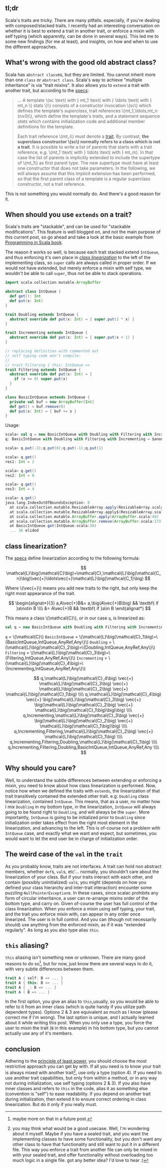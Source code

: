 ## tl;dr
Scala's traits are tricky. There are many pitfalls. especially, if you're dealing with composed/stacked traits. I recently had an interesting conversation on whether it is best to extend a trait in another trait, or enforce a mixin with self typing (which apparently, can be done in several ways). This led me to some new findings (for me at least), and insights, on how and when to use the different approaches.

## What's wrong with the good old abstract class?
Scala has `abstract class`es, but they are limited. You cannot inherit more than one `class` or `abstract class`. Scala's way to achieve "multiple inheritance" is via "trait mixins". It also allows you to `extend` a trait with another trait, but according to the [specs](https://www.scala-lang.org/files/archive/spec/2.12/05-classes-and-objects.html#templates):

> … A template \\(sc \text{ with } mt_1 \text{ with } \ldots \text{ with } mt_n \\{ stats \\}\\) consists of a constructor invocation \\(sc\\) which defines the template's _superclass_, trait references \\(mt_1,\ldots,mt_n (n≥0)\\), which define the template's _traits_, and a statement sequence _stats_ which contains initialization code and additional member definitions for the template.
>
> Each trait reference \\(mt_i\\) must denote a [trait](https://www.scala-lang.org/files/archive/spec/2.12/05-classes-and-objects.html#traits). By contrast, **the superclass constructor \\(sc\\) normally refers to a class which is not a trait**. It is possible to write a list of parents that starts with a trait reference, e.g. \\(mt_1 \text{ with } \ldots \text{ with } mt_n\\). In that case the list of parents is implicitly extended to include the supertype of \\(mt_1\\) as first parent type. The new supertype must have at least one constructor that does not take parameters. In the following, we will always assume that this implicit extension has been performed, so that the first parent class of a template is a regular superclass constructor, not a trait reference.

This is not something you would normally do. And there's a good reason for it.

## When should you use `extends` on a trait?
Scala's traits are "stackable", and can be used for "stackable modifications". This feature is well blogged on, and not the main purpose of this current post, so go ahead and take a look at the basic example  from [Programming in Scala book](https://booksites.artima.com/programming_in_scala_3ed/examples/html/ch12.html#sec5).

The reason it works so well, is because each trait stacked extend `IntQueue`, and thus enforcing it's own place in [_class linearization_](https://www.scala-lang.org/files/archive/spec/2.12/05-classes-and-objects.html#class-linearization) to the left of the implementing class, so `super` calls are always called in proper order. If we would not have extended, but merely enforce a mixin with self type, we wouldn't be able to call `super`, thus not be able to stack operations.

```scala
import scala.collection.mutable.ArrayBuffer

abstract class IntQueue {
  def get(): Int
  def put(x: Int)
}

trait Doubling extends IntQueue {
  abstract override def put(x: Int) = { super.put(2 * x) }
}

trait Incrementing extends IntQueue {
  abstract override def put(x: Int) = { super.put(x + 1) }
}

// replacing definition with commented out
// self typing code won't compile:
//
// trait Filtering { this: IntQueue =>
trait Filtering extends IntQueue {
  abstract override def put(x: Int) = {
    if (x >= 0) super.put(x)
  }
}

class BasicIntQueue extends IntQueue {
  private val buf = new ArrayBuffer[Int]
  def get() = buf.remove(0)
  def put(x: Int) = { buf += x }
}
```
Usage:
```scala
scala> val q = new BasicIntQueue with Doubling with Filtering with Incrementing
q: BasicIntQueue with Doubling with Filtering with Incrementing = $anon$1@5e3dd1f3

scala> q.put(-3);q.put(0);q.put(-1);q.put(1)

scala> q.get()
res1: Int = 2

scala> q.get()
res2: Int = 0

scala> q.get()
res3: Int = 4

scala> q.get()
java.lang.IndexOutOfBoundsException: 0
  at scala.collection.mutable.ResizableArray.apply(ResizableArray.scala:46)
  at scala.collection.mutable.ResizableArray.apply$(ResizableArray.scala:45)
  at scala.collection.mutable.ArrayBuffer.apply(ArrayBuffer.scala:49)
  at scala.collection.mutable.ArrayBuffer.remove(ArrayBuffer.scala:173)
  at BasicIntQueue.get(IntQueue.scala:30)
  ... 36 elided
```

## class linearization?
The [specs]() define linearization according to the following formula:

$$
\mathcal{L}\big(\mathcal{C}\big)=\mathcal{C},\mathcal{L}\big(\mathcal{C_n}\big)\vec{+}\ldots\vec{+}\mathcal{L}\big(\mathcal{C_1}\big)
$$

Where \\(\vec{+}\\) means you add new traits to the right, but only keep the right most appearance of the trait.

$$
\begin{alignat*}{3}
    a,A\vec{+}B&= a,\big(A\vec{+}B\big) && \textbf{ if }a\notin B \\\\
               &= A\vec{+}B             && \textbf{ if }a\in B
\end{alignat*}
$$

This means a class \\(\mathcal{C}\\), or in our case `q`, is linearized as:
```scala
val q = new BasicIntQueue with Doubling with Filtering with Incrementing
```
`q` = \\(\mathcal{C}\\)
`BasicIntQueue` = \\(\mathcal{L}\big(\mathcal{C}_1\big)=\\{BasicIntQueue,IntQueue,AnyRef,Any\\}\\)
`Doubling` = \\(\mathcal{L}\big(\mathcal{C}_2\big)=\\{Doubling,IntQueue,AnyRef,Any\\}\\)
`Filtering` = \\(\mathcal{L}\big(\mathcal{C}_3\big)=\\{Filtering,IntQueue,AnyRef,Any\\}\\)
`Incrementing` = \\(\mathcal{L}\big(\mathcal{C}_4\big)=\\{Incrementing,IntQueue,AnyRef,Any\\}\\)

$$
q,\mathcal{L}\big(\mathcal{C}_4\big) \vec{+} \mathcal{L}\big(\mathcal{C}_3\big) \vec{+} \mathcal{L}\big(\mathcal{C}_2\big) \vec{+} \mathcal{L}\big(\mathcal{C}_1\big) \\\\
q,\mathcal{L}\big(\mathcal{C}_4\big) \vec{+} \big(\mathcal{L}\big(\mathcal{C}_3\big) \vec{+} \big(\mathcal{L}\big(\mathcal{C}_2\big) \vec{+} \mathcal{L}\big(\mathcal{C}_1\big)\big)\big) \\\\
q,Incrementing,\mathcal{L}\big(\mathcal{C}_3\big) \vec{+} \big(\mathcal{L}\big(\mathcal{C}_2\big) \vec{+} \mathcal{L}\big(\mathcal{C}_1\big)\big) \\\\
q,Incrementing,Filtering,\mathcal{L}\big(\mathcal{C}_2\big) \vec{+} \mathcal{L}\big(\mathcal{C}_1\big) \\\\
q,Incrementing,Filtering,Doubling,\mathcal{L}\big(\mathcal{C}_1\big) \\\\
q,Incrementing,Filtering,Doubling,BasicIntQueue,IntQueue,AnyRef,Any \\\\
$$

## Why should you care?
Well, to understand the subtle differences between extending or enforcing a mixin, you need to know about how class linearization is performed. Now, notice how when we defined the traits with `extends`, the linearization of that trait transitively contained the extended other trait. e.g: `Doubling` class linearization, contained `IntQueue`. This means, that as a user, no matter how I mix `Doubling` in my bottom type, in the linearization, `IntQueue` will always going to be found right to `Doubling`, and will always be the `super`. More importantly, `IntQueue` is going to be initialized prior to `Doubling` since initialization order takes effect from the right most element in the linearization, and advancing to the left. This is of-course  not a problem with `IntQueue` case, and exactly what we want and expect, but sometimes, you would want to let the end user be in charge of initialization order.

## The weird case of the `val` in the `trait`
As you probably know, traits are not interfaces. A trait can hold non abstract members, whether `def`s, `val`s, etc'... normally, you shouldn't care about the linearization of your class. But if your traits interact with each other, and contain (possibly uninitialized) `val`s, you might (depends on how you defined your class hierarchy and inter-trait interaction) encounter some puzzling `NullPointerException`s. In these cases, since scalac prohibits any form of circular inheritance, a user can re-arrange mixins order of the bottom type, and carry on. Given of-course the user has full control of the class linearization. When you enforce a mixin using self typing, your trait, and the trait you enforce mixin with, can appear in any order once linearized. The user is in full control. And you can (though not necessarily should) use anything from the enforced mixin, as if it was "extended regularly". As long as you also type alias `this`.

## `this` aliasing?
`this` aliasing isn't something new or unknown. There are many good reasons to do so[^footnote1], but for now, just know there are several ways to do it, with very subtle differences between them.
```scala
trait A { self: B => ... }
trait A { this: B => ... }
trait A { _: B => ... }
trait A ( B => ... }
```
In the first option, you give an alias to `this`,usually,  so you would be able to refer to it from an inner class (which is quite handy if you utilize path dependent types). Options 2 & 3 are equivalent as much as I know (please correct me if I'm wrong). The last option is unique, and I actually learned about it while writing this post. When you only use a type, you force the user to mixin the trait (`B` in this example) in his bottom type, but you cannot actually use any of it's members.

## conclusion
Adhering to the [principle of least power](http://www.lihaoyi.com/post/StrategicScalaStylePrincipleofLeastPower.html), you should choose the most restrictive approach you can get by with. If all you need is to know your trait is always mixed with another trait[^footnote2], use only a type (option 4). If you need to use another trait capabilities, but only from within a method, or in any way not during initialization, use self typing (options 2 & 3). If you also have inner classes and refers to `this` in the code, alias it as something else (convention is "self") to ease readability. If you depend on another trait during initialization, then extend it to ensure correct ordering in class linearization. But do it only if you really must.

[^footnote1]: maybe more on that in a future post.

[^footnote2]: you may think what would be a good usecase. Well, I'm wondering about it myself. Maybe if you have a sealed trait, and you want the implementing classes to have some functionality, but you don't want any other class to have that functionality and still want to put it in a different file. This way you enforce a trait from another file can only be mixed in with your sealed trait, and offer functionality without overloading too much logic in a single file. got any better idea? I'd love to hear :)
